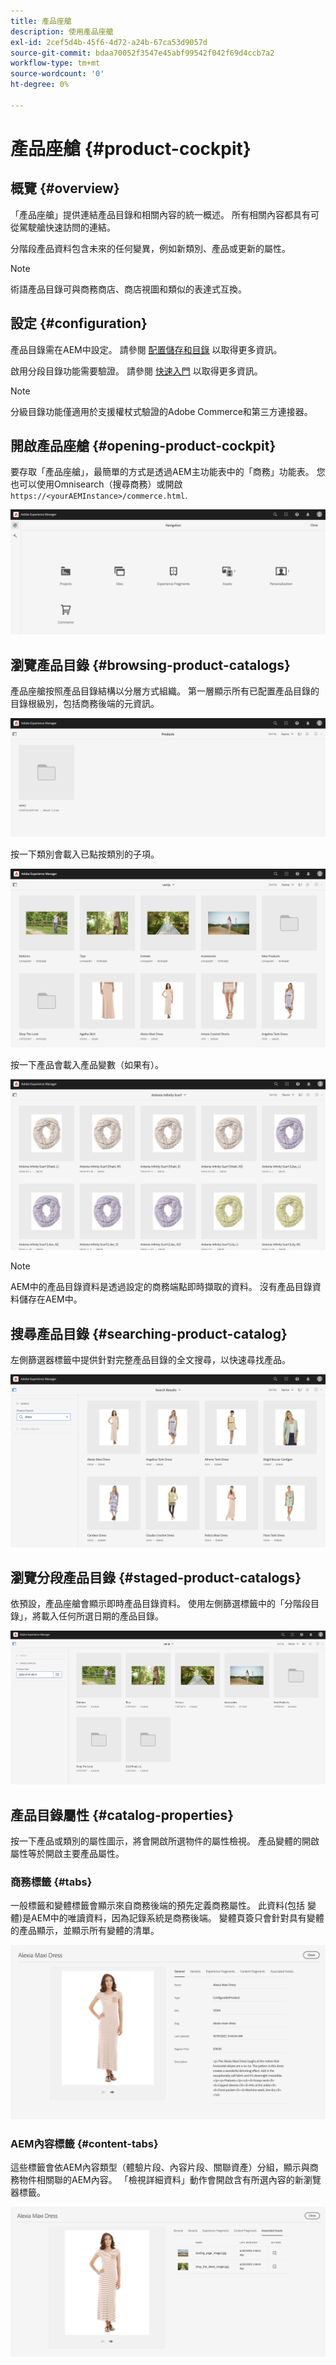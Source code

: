 ```yaml
---
title: 產品座艙
description: 使用產品座艙
exl-id: 2cef5d4b-45f6-4d72-a24b-67ca53d9057d
source-git-commit: bdaa70052f3547e45abf99542f042f69d4ccb7a2
workflow-type: tm+mt
source-wordcount: '0'
ht-degree: 0%

---
```


# 產品座艙 {#product-cockpit}

## 概覽 {#overview}

「產品座艙」提供連結產品目錄和相關內容的統一概述。 所有相關內容都具有可從駕駛艙快速訪問的連結。

分階段產品資料包含未來的任何變異，例如新類別、產品或更新的屬性。

>[!NOTE]
>
>術語產品目錄可與商務商店、商店視圖和類似的表達式互換。

## 設定 {#configuration}

產品目錄需在AEM中設定。 請參閱 [配置儲存和目錄](https://experienceleague.adobe.com/docs/experience-manager-cloud-service/content-and-commerce/storefront/getting-started.html?#catalog) 以取得更多資訊。

啟用分段目錄功能需要驗證。 請參閱 [快速入門](https://experienceleague.adobe.com/docs/experience-manager-cloud-service/content-and-commerce/storefront/getting-started.html) 以取得更多資訊。

>[!NOTE]
>
>分級目錄功能僅適用於支援權杖式驗證的Adobe Commerce和第三方連接器。

## 開啟產品座艙 {#opening-product-cockpit}

要存取「產品座艙」，最簡單的方式是透過AEM主功能表中的「商務」功能表。 您也可以使用Omnisearch（搜尋商務）或開啟 `https://<yourAEMInstance>/commerce.html`.

![AEM功能表](../assets/aem-menu.png)

## 瀏覽產品目錄 {#browsing-product-catalogs}

產品座艙按照產品目錄結構以分層方式組織。 第一層顯示所有已配置產品目錄的目錄根級別，包括商務後端的元資訊。

![配置的目錄](../assets/catalog-overview.png)

按一下類別會載入已點按類別的子項。

![類別子項](../assets/catalog-category-children.png)

按一下產品會載入產品變數（如果有）。

![產品變數](../assets/catalog-product-variation.png)

>[!NOTE]
>
>AEM中的產品目錄資料是透過設定的商務端點即時擷取的資料。 沒有產品目錄資料儲存在AEM中。

## 搜尋產品目錄 {#searching-product-catalog}

左側篩選器標籤中提供針對完整產品目錄的全文搜尋，以快速尋找產品。

![搜尋](../assets/search-cockpit.png)

## 瀏覽分段產品目錄 {#staged-product-catalogs}

依預設，產品座艙會顯示即時產品目錄資料。 使用左側篩選標籤中的「分階段目錄」，將載入任何所選日期的產品目錄。

![階段目錄](../assets/staged-cockpit.png)

## 產品目錄屬性 {#catalog-properties}

按一下產品或類別的屬性圖示，將會開啟所選物件的屬性檢視。 產品變體的開啟屬性等於開啟主要產品屬性。

### 商務標籤 {#tabs}

一般標籤和變體標籤會顯示來自商務後端的預先定義商務屬性。 此資料(包括 變體)是AEM中的唯讀資料，因為記錄系統是商務後端。 變體頁簽只會針對具有變體的產品顯示，並顯示所有變體的清單。

![目錄屬性](../assets/catalog-properties.png)

### AEM內容標籤 {#content-tabs}

這些標籤會依AEM內容類型（體驗片段、內容片段、關聯資產）分組，顯示與商務物件相關聯的AEM內容。 「檢視詳細資料」動作會開啟含有所選內容的新瀏覽器標籤。

![內容屬性](../assets/content-properties.png)
